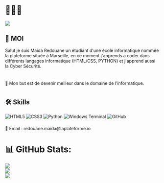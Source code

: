 # 👋👋👋
<img src="https://png.pngtree.com/thumb_back/fw800/background/20240528/pngtree-futuristic-ai-technology-background-computer-industry-wallpaper-design-image_15799444.jpg">


## 💫 MOI
Salut je suis Maida Redouane un étudiant d'une école informatique nommée la plateforme située à Marseille, en ce moment j'apprends a coder dans différents langages informatique (HTML/CSS, PYTHON) et j'apprend aussi la Cyber Sécurité.
#
🎯 Mon but est de devenir meilleur dans le domaine de l'informatique. 
#



## 🛠 Skills
![HTML5](https://img.shields.io/badge/html5-%23E34F26.svg?style=for-the-badge&logo=html5&logoColor=white)
![CSS3](https://img.shields.io/badge/css3-%231572B6.svg?style=for-the-badge&logo=css3&logoColor=white)
![Python](https://img.shields.io/badge/python-3670A0?style=for-the-badge&logo=python&logoColor=ffdd54)
![Windows Terminal](https://img.shields.io/badge/Windows%20Terminal-%234D4D4D.svg?style=for-the-badge&logo=windows-terminal&logoColor=white)
![GitHub](https://img.shields.io/badge/github-%23121011.svg?style=for-the-badge&logo=github&logoColor=white)

###

<p align="left">📧 Email : redouane.maida@laplateforme.io</p>

###
#
# 📊 GitHub Stats:
![](https://github-readme-stats.vercel.app/api?username=redouane-maida&theme=dark&hide_border=true&include_all_commits=false&count_private=false)<br/>
![](https://github-readme-streak-stats.herokuapp.com/?user=redouane-maida&theme=dark&hide_border=true)<br/>
![](https://github-readme-stats.vercel.app/api/top-langs/?username=redouane-maida&theme=dark&hide_border=true&include_all_commits=false&count_private=false&layout=compact)
